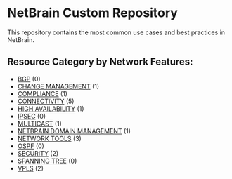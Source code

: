 # NetBrain Custom Repository
This repository contains the most common use cases and best practices in NetBrain.

## Resource Category by Network Features:

* [BGP](bgp/) (0)
* [CHANGE MANAGEMENT](change%20management/) (1)
* [COMPLIANCE](compliance/) (1)
* [CONNECTIVITY](connectivity/) (5)
* [HIGH AVAILABILITY](high%20availability/) (1)
* [IPSEC](ipsec/) (0)
* [MULTICAST](multicast/) (1)
* [NETBRAIN DOMAIN MANAGEMENT](netbrain%20domain%20management/) (1)
* [NETWORK TOOLS](network%20tools/) (3)
* [OSPF](ospf/) (0)
* [SECURITY](security/) (2)
* [SPANNING TREE](spanning%20tree/) (0)
* [VPLS](vpls/) (2)

